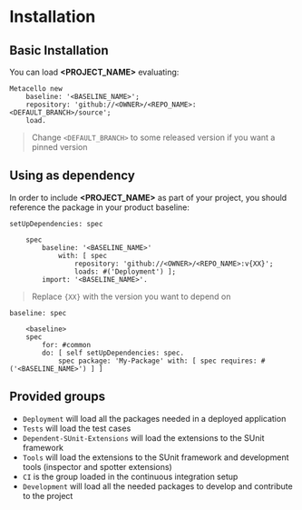 # Installation

## Basic Installation

You can load **<PROJECT_NAME>** evaluating:
```smalltalk
Metacello new
	baseline: '<BASELINE_NAME>';
	repository: 'github://<OWNER>/<REPO_NAME>:<DEFAULT_BRANCH>/source';
	load.
```
>  Change `<DEFAULT_BRANCH>` to some released version if you want a pinned version

## Using as dependency

In order to include **<PROJECT_NAME>** as part of your project, you should reference the package in your product baseline:

```smalltalk
setUpDependencies: spec

	spec
		baseline: '<BASELINE_NAME>'
			with: [ spec
				repository: 'github://<OWNER>/<REPO_NAME>:v{XX}';
				loads: #('Deployment') ];
		import: '<BASELINE_NAME>'.
```
> Replace `{XX}` with the version you want to depend on

```smalltalk
baseline: spec

	<baseline>
	spec
		for: #common
		do: [ self setUpDependencies: spec.
			spec package: 'My-Package' with: [ spec requires: #('<BASELINE_NAME>') ] ]
```

## Provided groups

- `Deployment` will load all the packages needed in a deployed application
- `Tests` will load the test cases
- `Dependent-SUnit-Extensions` will load the extensions to the SUnit framework
- `Tools` will load the extensions to the SUnit framework and development tools (inspector and spotter extensions)
- `CI` is the group loaded in the continuous integration setup
- `Development` will load all the needed packages to develop and contribute to the project
